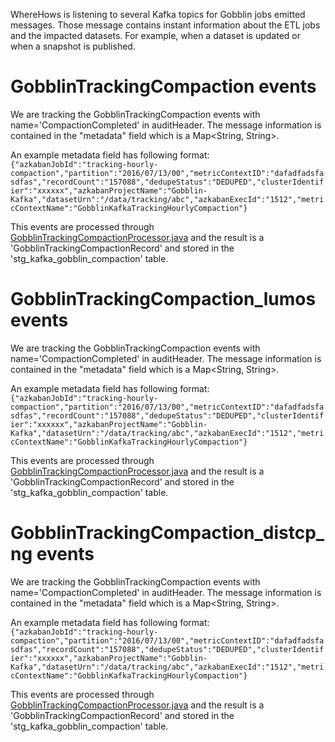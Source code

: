 WhereHows is listening to several Kafka topics for Gobblin jobs emitted messages. Those message contains instant information about the ETL jobs and the impacted datasets. For example, when a dataset is updated or when a snapshot is published. 

# GobblinTrackingCompaction events

We are tracking the GobblinTrackingCompaction events with name='CompactionCompleted' in auditHeader. The message information is contained in the "metadata" field which is a Map<String, String>. 

An example metadata field has following format:
`{"azkabanJobId":"tracking-hourly-compaction","partition":"2016/07/13/00","metricContextID":"dafadfadsfasdfas","recordCount":"157088","dedupeStatus":"DEDUPED","clusterIdentifier":"xxxxxx","azkabanProjectName":"Gobblin-Kafka","datasetUrn":"/data/tracking/abc","azkabanExecId":"1512","metricContextName":"GobblinKafkaTrackingHourlyCompaction"}`

This events are processed through [GobblinTrackingCompactionProcessor.java](../wherehows-etl/src/main/java/metadata/etl/kafka/GobblinTrackingCompactionProcessor.java) and the result is a 'GobblinTrackingCompactionRecord' and stored in the 'stg_kafka_gobblin_compaction' table.

# GobblinTrackingCompaction_lumos events

We are tracking the GobblinTrackingCompaction events with name='CompactionCompleted' in auditHeader. The message information is contained in the "metadata" field which is a Map<String, String>. 

An example metadata field has following format:
`{"azkabanJobId":"tracking-hourly-compaction","partition":"2016/07/13/00","metricContextID":"dafadfadsfasdfas","recordCount":"157088","dedupeStatus":"DEDUPED","clusterIdentifier":"xxxxxx","azkabanProjectName":"Gobblin-Kafka","datasetUrn":"/data/tracking/abc","azkabanExecId":"1512","metricContextName":"GobblinKafkaTrackingHourlyCompaction"}`

This events are processed through [GobblinTrackingCompactionProcessor.java](../wherehows-etl/src/main/java/metadata/etl/kafka/GobblinTrackingCompactionProcessor.java) and the result is a 'GobblinTrackingCompactionRecord' and stored in the 'stg_kafka_gobblin_compaction' table.

# GobblinTrackingCompaction_distcp_ng events

We are tracking the GobblinTrackingCompaction events with name='CompactionCompleted' in auditHeader. The message information is contained in the "metadata" field which is a Map<String, String>. 

An example metadata field has following format:
`{"azkabanJobId":"tracking-hourly-compaction","partition":"2016/07/13/00","metricContextID":"dafadfadsfasdfas","recordCount":"157088","dedupeStatus":"DEDUPED","clusterIdentifier":"xxxxxx","azkabanProjectName":"Gobblin-Kafka","datasetUrn":"/data/tracking/abc","azkabanExecId":"1512","metricContextName":"GobblinKafkaTrackingHourlyCompaction"}`

This events are processed through [GobblinTrackingCompactionProcessor.java](../wherehows-etl/src/main/java/metadata/etl/kafka/GobblinTrackingCompactionProcessor.java) and the result is a 'GobblinTrackingCompactionRecord' and stored in the 'stg_kafka_gobblin_compaction' table.

